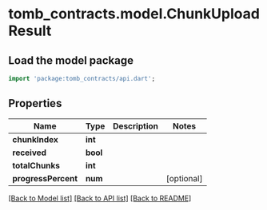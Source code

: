 # tomb_contracts.model.ChunkUploadResult

## Load the model package
```dart
import 'package:tomb_contracts/api.dart';
```

## Properties
Name | Type | Description | Notes
------------ | ------------- | ------------- | -------------
**chunkIndex** | **int** |  | 
**received** | **bool** |  | 
**totalChunks** | **int** |  | 
**progressPercent** | **num** |  | [optional] 

[[Back to Model list]](../README.md#documentation-for-models) [[Back to API list]](../README.md#documentation-for-api-endpoints) [[Back to README]](../README.md)


